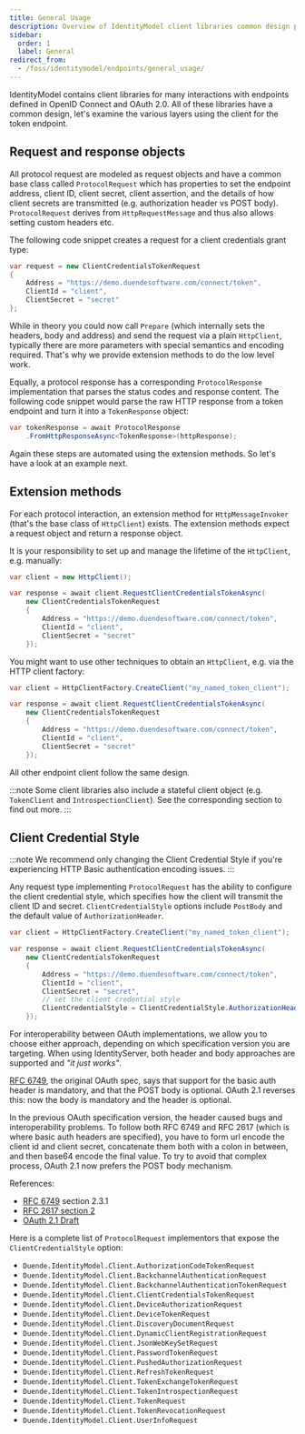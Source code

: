 ```yaml
---
title: General Usage
description: Overview of IdentityModel client libraries common design patterns and usage for OpenID Connect and OAuth 2.0 endpoint interactions.
sidebar:
  order: 1
  label: General
redirect_from:
  - /foss/identitymodel/endpoints/general_usage/
---
```



IdentityModel contains client libraries for many interactions with
endpoints defined in OpenID Connect and OAuth 2.0. All of these
libraries have a common design, let's examine the various layers using
the client for the token endpoint.

## Request and response objects


All protocol request are modeled as request objects and have a common
base class called `ProtocolRequest` which has properties to set the
endpoint address, client ID, client secret, client assertion, and the
details of how client secrets are transmitted (e.g. authorization header
vs POST body). `ProtocolRequest` derives from `HttpRequestMessage` and
thus also allows setting custom headers etc.

The following code snippet creates a request for a client credentials
grant type:

```cs
var request = new ClientCredentialsTokenRequest
{
    Address = "https://demo.duendesoftware.com/connect/token",
    ClientId = "client",
    ClientSecret = "secret"
};
```

While in theory you could now call `Prepare` (which internally sets the
headers, body and address) and send the request via a plain
`HttpClient`, typically there are more parameters with special semantics
and encoding required. That's why we provide extension methods to do
the low level work.

Equally, a protocol response has a corresponding `ProtocolResponse`
implementation that parses the status codes and response content. The
following code snippet would parse the raw HTTP response from a token
endpoint and turn it into a `TokenResponse` object:

```cs
var tokenResponse = await ProtocolResponse
    .FromHttpResponseAsync<TokenResponse>(httpResponse);
```

Again these steps are automated using the extension methods. So let's
have a look at an example next.

## Extension methods

For each protocol interaction, an extension method for
`HttpMessageInvoker` (that's the base class of `HttpClient`) exists.
The extension methods expect a request object and return a response
object.

It is your responsibility to set up and manage the lifetime of the
`HttpClient`, e.g. manually:

```cs
var client = new HttpClient();

var response = await client.RequestClientCredentialsTokenAsync(
    new ClientCredentialsTokenRequest
    {
        Address = "https://demo.duendesoftware.com/connect/token",
        ClientId = "client",
        ClientSecret = "secret"
    });
```

You might want to use other techniques to obtain an `HttpClient`, e.g.
via the HTTP client factory:

```cs
var client = HttpClientFactory.CreateClient("my_named_token_client");

var response = await client.RequestClientCredentialsTokenAsync(
    new ClientCredentialsTokenRequest
    {
        Address = "https://demo.duendesoftware.com/connect/token",
        ClientId = "client",
        ClientSecret = "secret"
    });
```

All other endpoint client follow the same design.

:::note
Some client libraries also include a stateful client object (e.g.
`TokenClient` and `IntrospectionClient`). See the corresponding section
to find out more.
:::

## Client Credential Style

:::note
We recommend only changing the Client Credential Style if you're experiencing
HTTP Basic authentication encoding issues.
:::


Any request type implementing `ProtocolRequest` has the ability to configure
the client credential style, which specifies how the client will transmit the client ID and secret.
`ClientCredentialStyle` options include `PostBody` and the default value of `AuthorizationHeader`.

```cs
var client = HttpClientFactory.CreateClient("my_named_token_client");

var response = await client.RequestClientCredentialsTokenAsync(
    new ClientCredentialsTokenRequest
    {
        Address = "https://demo.duendesoftware.com/connect/token",
        ClientId = "client",
        ClientSecret = "secret",
        // set the client credential style
        ClientCredentialStyle = ClientCredentialStyle.AuthorizationHeader
    });
```

For interoperability between OAuth implementations, we allow you to choose either approach, depending on which
specification version you are targeting. When using IdentityServer, both header and body approaches
are supported and _"it just works"_.

[RFC 6749](https://datatracker.ietf.org/doc/rfc6749/), the original OAuth spec, says that support for the basic auth header is mandatory, 
and that the POST body is optional. OAuth 2.1 reverses this: now the body is mandatory and the header is optional.

In the previous OAuth specification version, the header caused bugs and interoperability problems. To follow
both RFC 6749 and RFC 2617 (which is where basic auth headers are specified), you have to form url encode the client id and client secret, 
concatenate them both with a colon in between, and then base64 encode the final value. To try to avoid that complex process,
OAuth 2.1 now prefers the POST body mechanism.


References:

- [RFC 6749](https://datatracker.ietf.org/doc/rfc6749/) section 2.3.1
- [RFC 2617 section 2](https://www.rfc-editor.org/rfc/rfc2617#section-2)
- [OAuth 2.1 Draft](https://datatracker.ietf.org/doc/draft-ietf-oauth-v2-1/)

Here is a complete list of `ProtocolRequest` implementors that expose the `ClientCredentialStyle` option:

- `Duende.IdentityModel.Client.AuthorizationCodeTokenRequest`
- `Duende.IdentityModel.Client.BackchannelAuthenticationRequest`
- `Duende.IdentityModel.Client.BackchannelAuthenticationTokenRequest`
- `Duende.IdentityModel.Client.ClientCredentialsTokenRequest`
- `Duende.IdentityModel.Client.DeviceAuthorizationRequest`
- `Duende.IdentityModel.Client.DeviceTokenRequest`
- `Duende.IdentityModel.Client.DiscoveryDocumentRequest`
- `Duende.IdentityModel.Client.DynamicClientRegistrationRequest`
- `Duende.IdentityModel.Client.JsonWebKeySetRequest`
- `Duende.IdentityModel.Client.PasswordTokenRequest`
- `Duende.IdentityModel.Client.PushedAuthorizationRequest`
- `Duende.IdentityModel.Client.RefreshTokenRequest`
- `Duende.IdentityModel.Client.TokenExchangeTokenRequest`
- `Duende.IdentityModel.Client.TokenIntrospectionRequest`
- `Duende.IdentityModel.Client.TokenRequest`
- `Duende.IdentityModel.Client.TokenRevocationRequest`
- `Duende.IdentityModel.Client.UserInfoRequest`